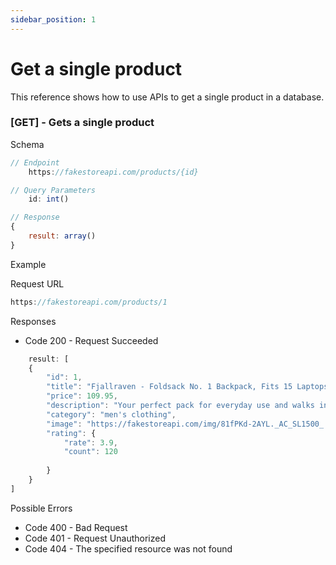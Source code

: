 ```yaml
---
sidebar_position: 1
---
```


# Get a single product

This reference shows how to use APIs to get a single product in a database.

### [GET] - Gets a single product 

Schema

```js
// Endpoint
    https://fakestoreapi.com/products/{id}

// Query Parameters
    id: int()

// Response
{
    result: array()
}
```

<p class = "p_example">Example</p>

Request URL

```js
https://fakestoreapi.com/products/1
```

Responses

- Code 200 - Request Succeeded

```js
    result: [
    {
        "id": 1,
        "title": "Fjallraven - Foldsack No. 1 Backpack, Fits 15 Laptops",
        "price": 109.95,
        "description": "Your perfect pack for everyday use and walks in the forest. Stash your laptop (up to 15 inches) in the padded sleeve, your everyday",
        "category": "men's clothing",
        "image": "https://fakestoreapi.com/img/81fPKd-2AYL._AC_SL1500_.jpg",
        "rating": {
            "rate": 3.9,
            "count": 120
        
        }
    }
]
```

Possible Errors

- Code 400 - Bad Request
- Code 401 - Request Unauthorized
- Code 404 - The specified resource was not found